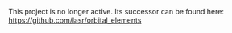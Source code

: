 This project is no longer active.
Its successor can be found here: https://github.com/lasr/orbital_elements
